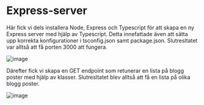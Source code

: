 # Express-server

Här fick vi dels installera Node, Express och Typescript för att skapa en ny Express server med hjälp av Typescript. Detta innefattade även att sätta upp korrekta konfigurationer i tsconfig.json samt package.json. Slutresltatet var alltså att få porten 3000 att fungera.

![image](https://github.com/user-attachments/assets/149dd6d8-ee05-410e-9d38-eeb3aebc9a7f)


Därefter fick vi skapa en GET endpoint som retunerar en lista på blogg poster med hjälp av klasser. Slutresltatet blev alltså att få en lista på olika blogg poster.

![image](https://github.com/user-attachments/assets/abba9b3d-76f8-467e-b45f-c3ed9cc39de6)
